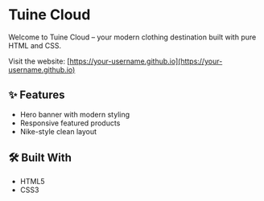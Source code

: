 # Tuine Cloud

Welcome to Tuine Cloud – your modern clothing destination built with pure HTML and CSS.

Visit the website: [https://your-username.github.io](https://your-username.github.io)

## ✨ Features

- Hero banner with modern styling
- Responsive featured products
- Nike-style clean layout

## 🛠️ Built With

- HTML5
- CSS3
